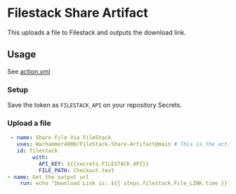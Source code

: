 # Filestack Share Artifact

This uploads a file to Filestack and outputs the download link.

## Usage

See [action.yml](action.yml)

### Setup

Save the token as `FILESTACK_API` on your repository Secrets.

### Upload a file

```yaml
 - name: Share File Via FileStack
   uses: Warhammer4000/FileStack-Share-Artifact@main # This is the action
   id: filestack
        with:
          API_KEY: ${{secrets.FILESTACK_API}}
          FILE_PATH: Checkout.text
- name: Get the output url
    run: echo "Download Link is: ${{ steps.filestack.File_LINK.time }}"        
```
